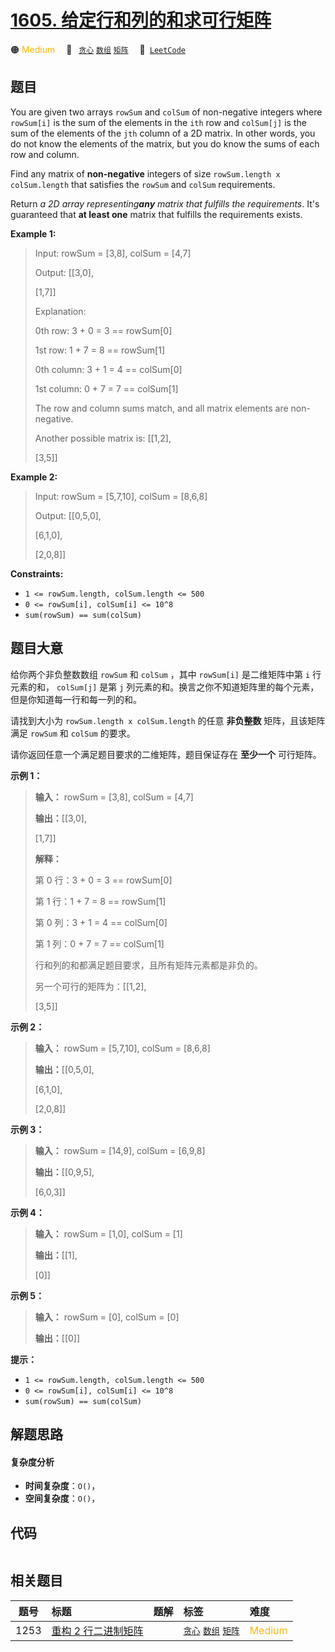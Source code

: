 # [1605. 给定行和列的和求可行矩阵](https://leetcode.com/problems/find-valid-matrix-given-row-and-column-sums)

🟠 <font color=#ffb800>Medium</font>&emsp; 🔖&ensp; [`贪心`](/tag/greedy.md) [`数组`](/tag/array.md) [`矩阵`](/tag/matrix.md)&emsp; 🔗&ensp;[`LeetCode`](https://leetcode.com/problems/find-valid-matrix-given-row-and-column-sums)

## 题目

You are given two arrays `rowSum` and `colSum` of non-negative integers where
`rowSum[i]` is the sum of the elements in the `ith` row and `colSum[j]` is the
sum of the elements of the `jth` column of a 2D matrix. In other words, you do
not know the elements of the matrix, but you do know the sums of each row and
column.

Find any matrix of **non-negative** integers of size `rowSum.length x
colSum.length` that satisfies the `rowSum` and `colSum` requirements.

Return _a 2D array representing**any** matrix that fulfills the requirements_.
It's guaranteed that **at least one** matrix that fulfills the requirements
exists.



**Example 1:**

> Input: rowSum = [3,8], colSum = [4,7]
> 
> Output: [[3,0],
> 
> > 
> > 
>  [1,7]]
> 
> Explanation: 
> 
> 0th row: 3 + 0 = 3 == rowSum[0]
> 
> 1st row: 1 + 7 = 8 == rowSum[1]
> 
> 0th column: 3 + 1 = 4 == colSum[0]
> 
> 1st column: 0 + 7 = 7 == colSum[1]
> 
> The row and column sums match, and all matrix elements are non-negative.
> 
> Another possible matrix is: [[1,2],
> 
> > 
> > 
> > 
> > 
> > 
> > 
> > 
>  [3,5]]

**Example 2:**

> Input: rowSum = [5,7,10], colSum = [8,6,8]
> 
> Output: [[0,5,0],
> 
> > 
> > 
>  [6,1,0],
> 
> > 
> > 
>  [2,0,8]]

**Constraints:**

  * `1 <= rowSum.length, colSum.length <= 500`
  * `0 <= rowSum[i], colSum[i] <= 10^8`
  * `sum(rowSum) == sum(colSum)`


## 题目大意

给你两个非负整数数组 `rowSum` 和 `colSum` ，其中 `rowSum[i]` 是二维矩阵中第 `i` 行元素的和， `colSum[j]`
是第 `j` 列元素的和。换言之你不知道矩阵里的每个元素，但是你知道每一行和每一列的和。

请找到大小为 `rowSum.length x colSum.length` 的任意 **非负整数**  矩阵，且该矩阵满足 `rowSum` 和
`colSum` 的要求。

请你返回任意一个满足题目要求的二维矩阵，题目保证存在 **至少一个**  可行矩阵。



**示例 1：**

> 
> 
> 
> 
> 
> **输入：** rowSum = [3,8], colSum = [4,7]
> 
> **输出：**[[3,0],
> 
> > 
>   [1,7]]
> 
> **解释：**
> 
> 第 0 行：3 + 0 = 3 == rowSum[0]
> 
> 第 1 行：1 + 7 = 8 == rowSum[1]
> 
> 第 0 列：3 + 1 = 4 == colSum[0]
> 
> 第 1 列：0 + 7 = 7 == colSum[1]
> 
> 行和列的和都满足题目要求，且所有矩阵元素都是非负的。
> 
> 另一个可行的矩阵为：[[1,2],
> 
> > 
> > 
> > 
> > 
>   [3,5]]
> 
> 

**示例 2：**

> 
> 
> 
> 
> 
> **输入：** rowSum = [5,7,10], colSum = [8,6,8]
> 
> **输出：**[[0,5,0],
> 
> > 
>   [6,1,0],
> 
> > 
>   [2,0,8]]
> 
> 

**示例 3：**

> 
> 
> 
> 
> 
> **输入：** rowSum = [14,9], colSum = [6,9,8]
> 
> **输出：**[[0,9,5],
> 
> > 
>   [6,0,3]]
> 
> 

**示例 4：**

> 
> 
> 
> 
> 
> **输入：** rowSum = [1,0], colSum = [1]
> 
> **输出：**[[1],
> 
> > 
>   [0]]
> 
> 

**示例 5：**

> 
> 
> 
> 
> 
> **输入：** rowSum = [0], colSum = [0]
> 
> **输出：**[[0]]
> 
> 



**提示：**

  * `1 <= rowSum.length, colSum.length <= 500`
  * `0 <= rowSum[i], colSum[i] <= 10^8`
  * `sum(rowSum) == sum(colSum)`


## 解题思路

#### 复杂度分析

- **时间复杂度**：`O()`，
- **空间复杂度**：`O()`，

## 代码

```javascript

```

## 相关题目

<!-- prettier-ignore -->
| 题号 | 标题 | 题解 | 标签 | 难度 |
| :------: | :------ | :------: | :------ | :------ |
| 1253 | [重构 2 行二进制矩阵](https://leetcode.com/problems/reconstruct-a-2-row-binary-matrix) |  |  [`贪心`](/tag/greedy.md) [`数组`](/tag/array.md) [`矩阵`](/tag/matrix.md) | <font color=#ffb800>Medium</font> |